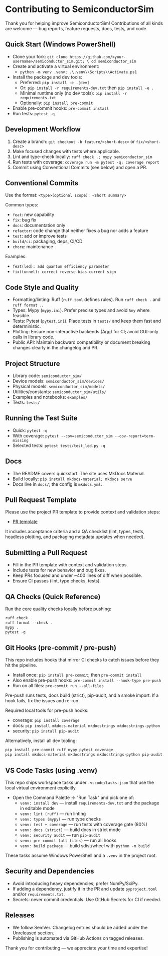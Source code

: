 # Contributing to SemiconductorSim

Thank you for helping improve SemiconductorSim! Contributions of all kinds are
welcome — bug reports, feature requests, docs, tests, and code.

## Quick Start (Windows PowerShell)

- Clone your fork:
  `git clone https://github.com/<your-username>/semiconductor_sim.git; \
  cd semiconductor_sim`
- Create and activate a virtual environment:
  - `python -m venv .venv; .\.venv\\Scripts\\Activate.ps1`
- Install the package and dev tools:
  - Preferred: `pip install -e .[dev]`
  - Or: `pip install -r requirements-dev.txt` then `pip install -e .`
  - Minimal runtime only (no dev tools): `pip install -r requirements.txt`
  - Optionally: `pip install pre-commit`
- Enable pre-commit hooks: `pre-commit install`
- Run tests: `pytest -q`

## Development Workflow

1. Create a branch: `git checkout -b feature/<short-desc>` or `fix/<short-desc>`
2. Make focused changes with tests where applicable.
3. Lint and type-check locally: `ruff check .; mypy semiconductor_sim`
4. Run tests with coverage: `coverage run -m pytest -q; coverage report`
5. Commit using Conventional Commits (see below) and open a PR.

## Conventional Commits

Use the format: `<type>(optional scope): <short summary>`

Common types:

- `feat`: new capability
- `fix`: bug fix
- `docs`: documentation only
- `refactor`: code change that neither fixes a bug nor adds a feature
- `test`: add or improve tests
- `build/ci`: packaging, deps, CI/CD
- `chore`: maintenance

Examples:

- `feat(led): add quantum efficiency parameter`
- `fix(tunnel): correct reverse-bias current sign`

## Code Style and Quality

- Formatting/linting: Ruff (`ruff.toml` defines rules). Run `ruff check .` and
  `ruff format .`.
- Types: Mypy (`mypy.ini`). Prefer precise types and avoid `Any` where feasible.
- Tests: Pytest (`pytest.ini`). Place tests in `tests/` and keep them fast and deterministic.
- Plotting: Ensure non-interactive backends (Agg) for CI; avoid GUI-only calls
  in library code.
- Public API: Maintain backward compatibility or document breaking changes
  clearly in the changelog and PR.

## Project Structure

- Library code: `semiconductor_sim/`
- Device models: `semiconductor_sim/devices/`
- Physical models: `semiconductor_sim/models/`
- Utilities/constants: `semiconductor_sim/utils/`
- Examples and notebooks: `examples/`
- Tests: `tests/`

## Running the Test Suite

- Quick: `pytest -q`
- With coverage: `pytest --cov=semiconductor_sim --cov-report=term-missing`
- Selected tests: `pytest tests/test_led.py -q`

## Docs

- The README covers quickstart. The site uses MkDocs Material.
- Build locally: `pip install mkdocs-material; mkdocs serve`
- Docs live in `docs/`; the config is `mkdocs.yml`.

## Pull Request Template

Please use the project PR template to provide context and validation steps:

- [PR template](.github/pull_request_template.md)

It includes acceptance criteria and a QA checklist (lint, types, tests,
headless plotting, and packaging metadata updates when needed).

## Submitting a Pull Request

- Fill in the PR template with context and validation steps.
- Include tests for new behavior and bug fixes.
- Keep PRs focused and under ~400 lines of diff when possible.
- Ensure CI passes (lint, type checks, tests).

## QA Checks (Quick Reference)

Run the core quality checks locally before pushing:

```powershell
ruff check .
ruff format --check .
mypy .
pytest -q
```

## Git Hooks (pre-commit / pre-push)

This repo includes hooks that mirror CI checks to catch issues before they
hit the pipeline.

- Install once: `pip install pre-commit`; then `pre-commit install`
- Also enable pre-push hooks: `pre-commit install --hook-type pre-push`
- Run on all files: `pre-commit run --all-files`

Pre-push runs tests, docs build (strict), pip-audit, and a smoke import. If a
hook fails, fix the issues and re-run.

Required local tools for pre-push hooks:

- coverage: `pip install coverage`
- docs: `pip install mkdocs-material mkdocstrings mkdocstrings-python`
- security: `pip install pip-audit`

Alternatively, install all dev tooling:

```powershell
pip install pre-commit ruff mypy pytest coverage
pip install mkdocs-material mkdocstrings mkdocstrings-python pip-audit
```

## VS Code Tasks (using .venv)

This repo ships workspace tasks under `.vscode/tasks.json` that use the
local virtual environment explicitly.

- Open the Command Palette → "Run Task" and pick one of:
  - `venv: install dev` — install `requirements-dev.txt` and the package
    in editable mode
  - `venv: lint (ruff)` — run linting
  - `venv: types (mypy)` — run type checks
  - `venv: test + coverage` — run tests with coverage gate (80%)
  - `venv: docs (strict)` — build docs in strict mode
  - `venv: security audit` — run `pip-audit`
  - `venv: pre-commit (all files)` — run all hooks
  - `venv: build package` — build sdist/wheel with `python -m build`

These tasks assume Windows PowerShell and a `.venv` in the project root.

## Security and Dependencies

- Avoid introducing heavy dependencies; prefer NumPy/SciPy.
- If adding a dependency, justify it in the PR and update
  `pyproject.toml` and/or `requirements.txt`.
- Secrets: never commit credentials. Use GitHub Secrets for CI if needed.

## Releases

- We follow SemVer. Changelog entries should be added under the Unreleased section.
- Publishing is automated via GitHub Actions on tagged releases.

Thank you for contributing — we appreciate your time and expertise!
